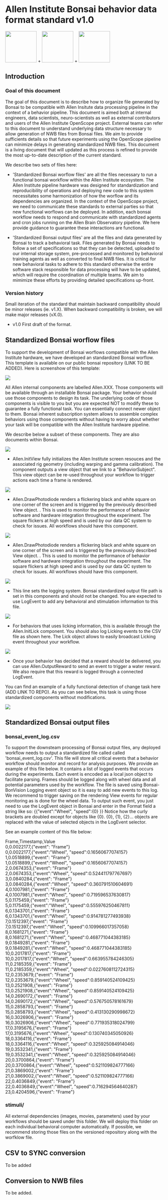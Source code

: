 # Allen Institute Bonsai behavior data format standard v1.0

<img src="../Images/bonsai-lettering.svg?token=AATAHT4TLCQWUH54YLGGACDAT3QKU" height="100" />
+ 
<img src="../Images/AllenInstitute_Logo_RGB.png?token=AATAHTYYP47RH4KTUQBIBEDAT3QBQ" height="100" />
+
<img src="../Images/logo_brain_text_transp_hor_350x64.png" height="100" />

## Introduction 

### Goal of this document

The goal of this document is to describe how to organize file generated by Bonsai to be compatible with Allen Insitute data 
processing pipeline in the context of a behavior pipeline. This document is aimed both at internal engineers, data scientists,
neuro-scientists as well as external contributors and users of the Allen Institute OpenScope project. External teams can 
refer to this document to understand underlying data structure necessary to allow generation of NWB files from Bonsai files. 
We aim to provide sufficients details so that future experiments using the OpenScope pipeline can minimize delays in generating
standardized NWB files. This document is a living document that will updated as this process is refined to provide the most up-to-date
description of the current standard. 

We describe two sets of files here:
* 'Standardized Bonsai worflow files' are all the files necessary to run a functional bonsai workflow within the Allen Institute 
ecosystem. The Allen Institute pipeline hardware was designed for standardization and reproducibility of operations and deploying new code to this
system necessitates some harmonization of how the worflow and its dependencies are organized. In the context of the OpenScope project, we need to 
communicate these standards to external parties so that new functional worflows can be deployed. In addition, each bonsai workflow needs to respond and 
 communicate with standardized agents and cron jobs running on the Allen Brain Observatory pipeline. We here provide guidance to guarantee these interactions 
 are functional. 

* 'Standardized Bonsai output files' are all the files and data generated by Bonsai to track a behavioral task. Files generated by Bonsai needs to 
follow a set of specifications so that they can be detected, uploaded to our internal storage system, pre-processed and monitored by behavioral 
training agents as well as converted to final NWB files. It is critical for new behavioral tasks to adhere to this standard otherwise the entire
software stack responsible for data processing will have to be updated, which will require the coordination of multiple teams. We aim to mimimize these
efforts by providing detailed specifications up-front. 

### Version history
Small iteration of the standard that maintain backward compatibility should 
be minor releases (ie. v1.X). When backward compatibility is broken, we will make major releases (vX.0).

* v1.0 First draft of the format. 

## Standardized Bonsai worflow files

To support the development of Bonsai worflows compatible with the Allen Institute hardware, we have developed an standardized Bonsai worflow. 
This template is available on our public bonsai repository (LINK TO BE ADDED).
Here is screenshow of this template: 

<img src="../Images/bonsai_template.PNG" />

All Allen internal components are labelled Allen.XXX. Those components will be available through an installable Bonsai package. 
Your behavior should use those components to design its task. The underlying code of those components is visible to you but 
you are expected NOT to modify these to guarantee a fully functional task. You can essentially connect newer object to them. 
Bonsai inherent subscription system allows to assemble complex behaviors using those components without having to worry about 
whether your task will be compatible with the Allen Institute hardware pipeline. 

We describe below a subset of these components. They are also documents within Bonsai. 

<img src="../Images/init_view.PNG" />

* Allen.InitView fully initializes the Allen Institute screen resouces and the associated rig geometry (including warping and gamma 
calibration). The component outputs a view object that we link to a "BehaviorSubject". This view object can be re-used throughout your workflow 
to trigger actions each time a frame is rendered.

<img src="../Images/draw_photodiode.PNG" />

* Allen.DrawPhotodiode renders a flickering black and white square on one corner of the screen and is triggered by the previously described
View object. . This is used to monitor the
performance of behavior software and hardware integration throughout the experiment. The square flickers at high speed and 
is used by our data QC system to check for issues. All workflows should have this component. 

<img src="../Images/draw_photodiode.PNG" />

* Allen.DrawPhotodiode renders a flickering black and white square on one corner of the screen and is triggered by the previously described
View object. . This is used to monitor the
performance of behavior software and hardware integration throughout the experiment. The square flickers at high speed and 
is used by our data QC system to check for issues. All workflows should have this component. 

<img src="../Images/set_logger.PNG" />

* This line sets the logging system. Bonsai standardized output file path is set in this components and should not be changed. 
You are expected to use LogEvent to add any behavioral and stimulation information to this file. 

<img src="../Images/read_lick.PNG" />

* For behaviors that uses licking information, this is available through the Allen.InitLick component. You should also 
log Licking events to the CSV file as shown here. The Lick object allows to easily broadcast Licking event throughout your workflow.

<img src="../Images/output_reward.PNG" />

* Once your behavior has decided that a reward should be delivered, you can use Allen.OutputReward to send an event to trigger a water 
reward. We also require that this reward is logged through a connected LogEvent. 

You can find an example of a fully functional detection of change task here (ADD LINK TO REPO).
As you can see below, this task is using those standardized components without modifications. 

<img src="../Images/detection_change_template.PNG" />

## Standardized Bonsai output files

### bonsai_event_log.csv
To support the downsteam processing of Bonsai output files, any deployed workflow needs to output a standardized file called 
called 'bonsai_event_log.csv'. This file will store all critical events that a behavior workflow should monitor and record
for analysis purposes. We provide an example of this file below. It contains a list of logged events that occurs during the 
experiments. Each event is encoded as a local json object to facilitate parsing. 
Frames should be logged along with wheel data and all potential parameters used by the workflow. The file is saved 
using Bonsai-BonVision Logging event object so it is easy to add new events to this log. We recommend to trigger saving on the 
rendering View events for regular monitoring as is done for the wheel data. 
To output such event, you just need to use the LogEvent object in Bonsai and enter in the Format field a string like so:
{{"event":"Wheel", "speed":{0} }}
Notice how the curly brackets are doubled except for objects like {0}. {0}, {1}, {2}... objects are replaced with the value of 
selected objects in the LogEvent selector. 

See an example content of this file below: 

Frame,Timestamp,Value<br />
0,0.0022177,{"event": "Frame"}<br />
0,0.0022177,{"event":"Wheel", "speed":0.16560677074157}<br />
1,0.0518899,{"event": "Frame"}<br />
1,0.0518899,{"event":"Wheel", "speed":0.16560677074157}<br />
2,0.0674353,{"event": "Frame"}<br />
2,0.0674353,{"event":"Wheel", "speed":0.524411797767697}<br />
3,0.0840284,{"event": "Frame"}<br />
3,0.0840284,{"event":"Wheel", "speed":0.360791510604691}<br />
4,0.1007981,{"event": "Frame"}<br />
4,0.1007981,{"event":"Wheel", "speed":0.719596537630817}<br />
5,0.1175459,{"event": "Frame"}<br />
5,0.1175459,{"event":"Wheel", "speed":0.555976250467811}<br />
6,0.1343701,{"event": "Frame"}<br />
6,0.1343701,{"event":"Wheel", "speed":0.914781277493938}<br />
7,0.1512397,{"event": "Frame"}<br />
7,0.1512397,{"event":"Wheel", "speed":0.109966017357058}<br />
8,0.1681271,{"event": "Frame"}<br />
8,0.1681271,{"event":"Wheel", "speed":0.468771044383185}<br />
9,0.1849281,{"event": "Frame"}<br />
9,0.1849281,{"event":"Wheel", "speed":0.468771044383185}<br />
10,0.2017817,{"event": "Frame"}<br />
10,0.2017817,{"event":"Wheel", "speed":0.663955784246305}<br />
11,0.2185359,{"event": "Frame"}<br />
11,0.2185359,{"event":"Wheel", "speed":0.0227608112724315}<br />
12,0.2353679,{"event": "Frame"}<br />
12,0.2353679,{"event":"Wheel", "speed":0.859140524109425}<br />
13,0.2521908,{"event": "Frame"}<br />
13,0.2521908,{"event":"Wheel", "speed":0.859140524109425}<br />
14,0.2690172,{"event": "Frame"}<br />
14,0.2690172,{"event":"Wheel", "speed":0.576750578161679}<br />
15,0.2858793,{"event": "Frame"}<br />
15,0.2858793,{"event":"Wheel", "speed":0.413130290998672}<br />
16,0.3026906,{"event": "Frame"}<br />
16,0.3026906,{"event":"Wheel", "speed":0.771935318024799}<br />
17,0.3195676,{"event": "Frame"}<br />
17,0.3195676,{"event":"Wheel", "speed":0.130740345050926}<br />
18,0.3364116,{"event": "Frame"}<br />
18,0.3364116,{"event":"Wheel", "speed":0.325925084914046}<br />
19,0.3532341,{"event": "Frame"}<br />
19,0.3532341,{"event":"Wheel", "speed":0.325925084914046}<br />
20,0.3700864,{"event": "Frame"}<br />
20,0.3700864,{"event":"Wheel", "speed":0.521109824777166}<br />
21,0.3869002,{"event": "Frame"}<br />
21,0.3869002,{"event":"Wheel", "speed":0.521109824777166}<br />
22,0.4036849,{"event": "Frame"}<br />
22,0.4036849,{"event":"Wheel", "speed":0.716294564640287}<br />
23,0.4204596,{"event": "Frame"}<br />


### stimuli/
All external dependencies (images, movies, parameters) used by your workflows should be 
saved under this folder. We will deploy this folder on each individual behavioral computer automatically. 
If possible, we recommend storing those files on the versioned repository along with the worfklow file.

## CSV to SYNC conversion

To be added

## Conversion to NWB files

To be added. 